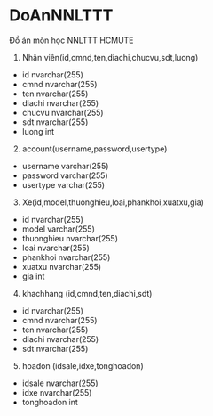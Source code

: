 # DoAnNNLTTT
Đồ án môn học NNLTTT HCMUTE

1. Nhân viên(id,cmnd,ten,diachi,chucvu,sdt,luong)
+ id nvarchar(255)
+ cmnd nvarchar(255)
+ ten nvarchar(255)
+ diachi nvarchar(255)
+ chucvu nvarchar(255)
+ sdt nvarchar(255)
+ luong int

2. account(username,password,usertype)
+ username varchar(255)
+ password varchar(255)
+ usertype varchar(255)

3. Xe(id,model,thuonghieu,loai,phankhoi,xuatxu,gia)
+ id nvarchar(255)
+ model varchar(255)
+ thuonghieu nvarchar(255)
+ loai nvarchar(255)
+ phankhoi nvarchar(255)
+ xuatxu nvarchar(255)
+ gia int

4. khachhang (id,cmnd,ten,diachi,sdt)
+ id nvarchar(255)
+ cmnd nvarchar(255)
+ ten nvarchar(255)
+ diachi nvarchar(255)
+ sdt nvarchar(255)

5. hoadon (idsale,idxe,tonghoadon)
+ idsale nvarchar(255)
+ idxe nvarchar(255)
+ tonghoadon int
